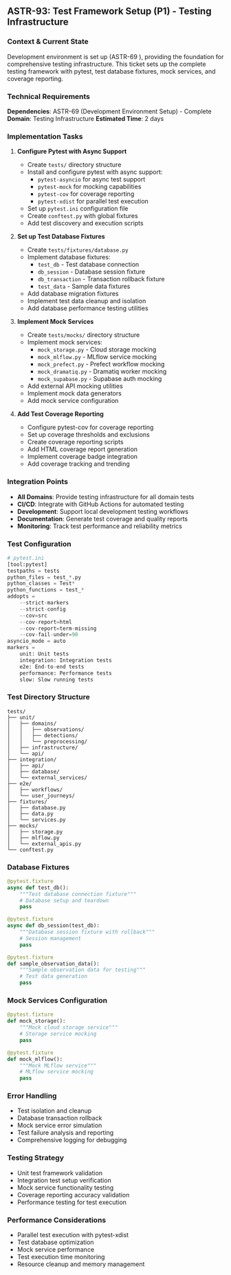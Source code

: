 ## **ASTR-93: Test Framework Setup (P1) - Testing Infrastructure**

### **Context & Current State**
Development environment is set up (ASTR-69 ), providing the foundation for comprehensive testing infrastructure. This ticket sets up the complete testing framework with pytest, test database fixtures, mock services, and coverage reporting.

### **Technical Requirements**

**Dependencies**: ASTR-69 (Development Environment Setup) -  Complete
**Domain**: Testing Infrastructure
**Estimated Time**: 2 days

### **Implementation Tasks**

1. **Configure Pytest with Async Support**
   - Create `tests/` directory structure
   - Install and configure pytest with async support:
     - `pytest-asyncio` for async test support
     - `pytest-mock` for mocking capabilities
     - `pytest-cov` for coverage reporting
     - `pytest-xdist` for parallel test execution
   - Set up `pytest.ini` configuration file
   - Create `conftest.py` with global fixtures
   - Add test discovery and execution scripts

2. **Set up Test Database Fixtures**
   - Create `tests/fixtures/database.py`
   - Implement database fixtures:
     - `test_db` - Test database connection
     - `db_session` - Database session fixture
     - `db_transaction` - Transaction rollback fixture
     - `test_data` - Sample data fixtures
   - Add database migration fixtures
   - Implement test data cleanup and isolation
   - Add database performance testing utilities

3. **Implement Mock Services**
   - Create `tests/mocks/` directory structure
   - Implement mock services:
     - `mock_storage.py` - Cloud storage mocking
     - `mock_mlflow.py` - MLflow service mocking
     - `mock_prefect.py` - Prefect workflow mocking
     - `mock_dramatiq.py` - Dramatiq worker mocking
     - `mock_supabase.py` - Supabase auth mocking
   - Add external API mocking utilities
   - Implement mock data generators
   - Add mock service configuration

4. **Add Test Coverage Reporting**
   - Configure pytest-cov for coverage reporting
   - Set up coverage thresholds and exclusions
   - Create coverage reporting scripts
   - Add HTML coverage report generation
   - Implement coverage badge integration
   - Add coverage tracking and trending

### **Integration Points**

- **All Domains**: Provide testing infrastructure for all domain tests
- **CI/CD**: Integrate with GitHub Actions for automated testing
- **Development**: Support local development testing workflows
- **Documentation**: Generate test coverage and quality reports
- **Monitoring**: Track test performance and reliability metrics

### **Test Configuration**
```python
# pytest.ini
[tool:pytest]
testpaths = tests
python_files = test_*.py
python_classes = Test*
python_functions = test_*
addopts = 
    --strict-markers
    --strict-config
    --cov=src
    --cov-report=html
    --cov-report=term-missing
    --cov-fail-under=90
asyncio_mode = auto
markers =
    unit: Unit tests
    integration: Integration tests
    e2e: End-to-end tests
    performance: Performance tests
    slow: Slow running tests
```

### **Test Directory Structure**
```
tests/
├── unit/
│   ├── domains/
│   │   ├── observations/
│   │   ├── detections/
│   │   └── preprocessing/
│   ├── infrastructure/
│   └── api/
├── integration/
│   ├── api/
│   ├── database/
│   └── external_services/
├── e2e/
│   ├── workflows/
│   └── user_journeys/
├── fixtures/
│   ├── database.py
│   ├── data.py
│   └── services.py
├── mocks/
│   ├── storage.py
│   ├── mlflow.py
│   └── external_apis.py
└── conftest.py
```

### **Database Fixtures**
```python
@pytest.fixture
async def test_db():
    """Test database connection fixture"""
    # Database setup and teardown
    pass

@pytest.fixture
async def db_session(test_db):
    """Database session fixture with rollback"""
    # Session management
    pass

@pytest.fixture
def sample_observation_data():
    """Sample observation data for testing"""
    # Test data generation
    pass
```

### **Mock Services Configuration**
```python
@pytest.fixture
def mock_storage():
    """Mock cloud storage service"""
    # Storage service mocking
    pass

@pytest.fixture
def mock_mlflow():
    """Mock MLflow service"""
    # MLflow service mocking
    pass
```

### **Error Handling**
- Test isolation and cleanup
- Database transaction rollback
- Mock service error simulation
- Test failure analysis and reporting
- Comprehensive logging for debugging

### **Testing Strategy**
- Unit test framework validation
- Integration test setup verification
- Mock service functionality testing
- Coverage reporting accuracy validation
- Performance testing for test execution

### **Performance Considerations**
- Parallel test execution with pytest-xdist
- Test database optimization
- Mock service performance
- Test execution time monitoring
- Resource cleanup and memory management
